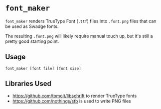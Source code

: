 # `font_maker`

`font_maker` renders TrueType Font (`.ttf`) files into `.font.png` files that can be used as Swadge fonts.

The resulting `.font.png` will likely require manual touch up, but it's still a pretty good starting point.

## Usage
```
font_maker [font file] [font size]
```

## Libraries Used

* https://github.com/tomolt/libschrift to render TrueType fonts
* https://github.com/nothings/stb is used to write PNG files